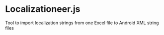 # Localizationeer.js
Tool to import localization strings from one Excel file to Android XML string files
